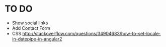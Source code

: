 # TO DO
- Show social links
- Add Contact Form
- CSS
http://stackoverflow.com/questions/34904683/how-to-set-locale-in-datepipe-in-angular2
